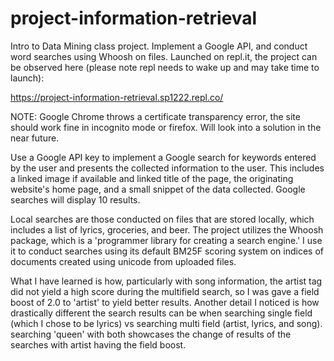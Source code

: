 # project-information-retrieval
Intro to Data Mining class project.  Implement a Google API, and conduct word searches using Whoosh on files.
Launched on repl.it, the project can be observed here (please note repl needs to wake up and may take time to launch):

https://project-information-retrieval.sp1222.repl.co/

NOTE: Google Chrome throws a certificate transparency error, the site should work fine in incognito mode or firefox.
  Will look into a solution in the near future.


Use a Google API key to implement a Google search for keywords entered by the user and presents the collected
information to the user.  This includes a linked image if available and linked title of the page,
the originating website's home page, and a small snippet of the data collected.  Google searches
will display 10 results.

Local searches are those conducted on files that are stored locally, which includes a list of lyrics, groceries, and beer.
The project utilizes the Whoosh package, which is a 'programmer library for creating a search engine.'
I use it to conduct searches using its default BM25F scoring system on indices
of documents created using unicode from uploaded files.

What I have learned is how, particularly with song information, the artist tag did not yield a
high score during the multifield search, so I was gave a field boost of 2.0 to 'artist' to yield better
results.  Another detail I noticed is how drastically different the search results can be when searching
single field (which I chose to be lyrics) vs searching multi field (artist, lyrics, and song).  searching
'queen' with both showcases the change of results of the searches with artist having the field boost.
